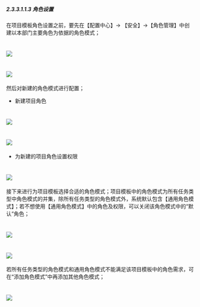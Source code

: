 ##### 2.3.3.1.1.3 角色设置

在项目模板角色设置之前，要先在【配置中心】→ 【安全】→【角色管理】中创建以本部门主要角色为依据的角色模式；


# ![](/assets/3配置中心-角色设置-新建角色模式1.png)

# ![](/assets/3配置中心-角色设置-新建角色模式2.png)

然后对新建的角色模式进行配置；

* 新建项目角色

# ![](/assets/3配置中心-角色设置-新建项目角色1.png)

# ![](/assets/3配置中心-角色设置-新建项目角色2.png)

* 为新建的项目角色设置权限

# ![](/assets/3配置中心-角色设置-设置角色权限1.png)


接下来进行为项目模板选择合适的角色模式；项目模板中的角色模式为所有任务类型中角色模式的并集，除所有任务类型的角色模式外，系统默认包含【通用角色模式】；若不想使用【通用角色模式】中的角色及权限，可以关闭该角色模式中的“默认”角色；

# ![](/assets/3配置中心-角色设置-添加角色模式1.png)

# ![](/assets/3配置中心-角色设置-添加角色模式2.png)

若所有任务类型的角色模式和通用角色模式不能满足该项目模板中的角色需求，可在“添加角色模式”中再添加其他角色模式；

# ![](/assets/3配置中心-角色设置-添加角色模式3.png)



